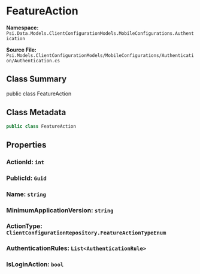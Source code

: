 # FeatureAction

**Namespace:** `Psi.Data.Models.ClientConfigurationModels.MobileConfigurations.Authentication`

**Source File:** `Psi.Models.ClientConfigurationModels/MobileConfigurations/Authentication/Authentication.cs`

## Class Summary

public class FeatureAction

## Class Metadata

```typescript
public class FeatureAction
```

## Properties

### ActionId: `int`

### PublicId: `Guid`

### Name: `string`

### MinimumApplicationVersion: `string`

### ActionType: `ClientConfigurationRepository.FeatureActionTypeEnum`

### AuthenticationRules: `List<AuthenticationRule>`

### IsLoginAction: `bool`
